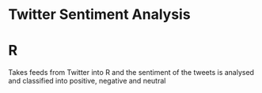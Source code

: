 # Twitter Sentiment Analysis
# R
Takes feeds from Twitter into R and the sentiment of the tweets is analysed and classified into positive, negative and neutral
